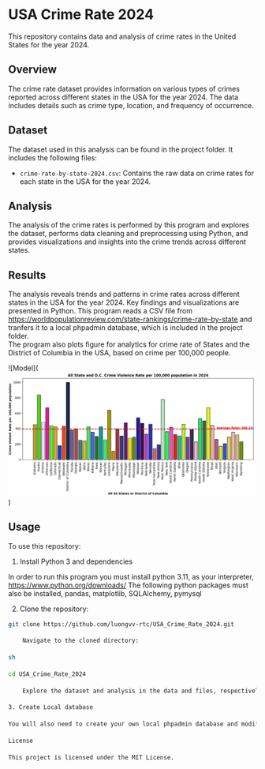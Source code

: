 # USA Crime Rate 2024

This repository contains data and analysis of crime rates in the United States for the year 2024.

## Overview

The crime rate dataset provides information on various types of crimes reported across different states in the USA for the year 2024. The data includes details such as crime type, location, and frequency of occurrence.

## Dataset

The dataset used in this analysis can be found in the project folder. It includes the following files:

- `crime-rate-by-state-2024.csv`: Contains the raw data on crime rates for each state in the USA for the year 2024.

## Analysis

The analysis of the crime rates is performed by this program and explores the dataset, performs data cleaning and preprocessing using Python, and provides visualizations and insights into the crime trends across different states.

## Results

The analysis reveals trends and patterns in crime rates across different states in the USA for the year 2024. Key findings and visualizations are presented in Python.
This program reads a CSV file from https://worldpopulationreview.com/state-rankings/crime-rate-by-state and tranfers it to a local phpadmin database, which is included in the project folder.  
The program also plots figure for analytics for crime rate of States and the District of Columbia in the USA, based on crime per 100,000 people.

![Model](![figure #3.jpg](figure%20%233.jpg))
## Usage

To use this repository:

1. Install Python 3 and dependencies

In order to run this program you must install python 3.11, as your interpreter, https://www.python.org/downloads/
The following python packages must also be installed, pandas, matplotlib, SQLAlchemy, pymysql

2. Clone the repository:

```sh
git clone https://github.com/luongvv-rtc/USA_Crime_Rate_2024.git

    Navigate to the cloned directory:

sh

cd USA_Crime_Rate_2024

    Explore the dataset and analysis in the data and files, respectively.

3. Create Local database

You will also need to create your own local phpadmin database and modify the SQL connection and database in the main.py file for your connection

License

This project is licensed under the MIT License. 
